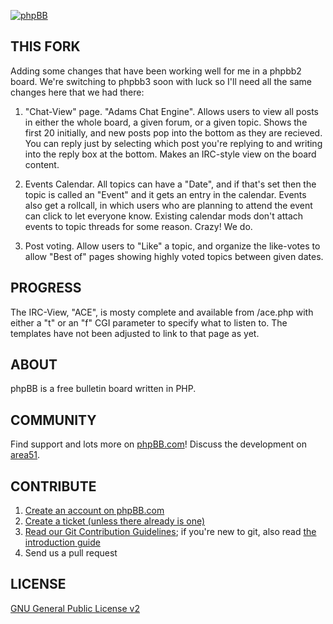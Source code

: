 [![phpBB](http://www.phpbb.com/theme/images/logos/blue/160x52.png)](http://www.phpbb.com)

## THIS FORK

Adding some changes that have been working well for me in
a phpbb2 board. We're switching to phpbb3 soon with luck
so I'll need all the same changes here that we had there:

1) "Chat-View" page. "Adams Chat Engine".
    Allows users to view all posts in either
    the whole board, a given forum, or a given
    topic. Shows the first 20 initially, and
    new posts pop into the bottom as they are
    recieved. You can reply just by selecting
    which post you're replying to and writing
    into the reply box at the bottom. Makes
    an IRC-style view on the board content.

2) Events Calendar.
   All topics can have a "Date", and if that's
   set then the topic is called an "Event" and
   it gets an entry in the calendar. Events
   also get a rollcall, in which users who are
   planning to attend the event can click to 
   let everyone know. Existing calendar mods 
   don't attach events to topic threads for
   some reason. Crazy! We do.

3) Post voting.
   Allow users to "Like" a topic, and organize
   the like-votes to allow "Best of" pages showing
   highly voted topics between given dates.

## PROGRESS

The IRC-View, "ACE", is mosty complete and available
from /ace.php with either a "t" or an "f" CGI parameter
to specify what to listen to. The templates have not
been adjusted to link to that page as yet.

## ABOUT

phpBB is a free bulletin board written in PHP.

## COMMUNITY

Find support and lots more on [phpBB.com](http://www.phpbb.com)! Discuss the development on [area51](http://area51.phpbb.com/phpBB/index.php).

## CONTRIBUTE

1. [Create an account on phpBB.com](http://www.phpbb.com/community/ucp.php?mode=register)
2. [Create a ticket (unless there already is one)](http://tracker.phpbb.com/secure/CreateIssue!default.jspa)
3. [Read our Git Contribution Guidelines](http://wiki.phpbb.com/Git); if you're new to git, also read [the introduction guide](http://wiki.phpbb.com/display/DEV/Working+with+Git)
4. Send us a pull request

## LICENSE

[GNU General Public License v2](http://opensource.org/licenses/gpl-2.0.php)
